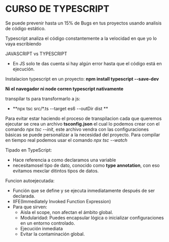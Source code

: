 # CURSO DE TYPESCRIPT

Se puede prevenir hasta un 15% de Bugs en tus proyectos usando analisis de código estático.

Typescript analiza el código constantemente a la velocidad en que yo lo vaya escribiendo


JAVASCRIPT vs TYPESCRIPT
 - En JS solo te das cuenta si hay algún error hasta que el código está en ejecución.

Instalacion typescript en un proyecto:
 **npm install typescript --save-dev**


**Ni el navegador ni node corren typescript nativamente**

transpilar ts para transformarlo a js:
 - **npx tsc src/*.ts --target es6 --outDir dist **  

Para evitar estar haciendo el proceso de transpilacion cada que queremos ejecutar se crea un archivo **tsconfig.json** el cual lo podemos crear con el comando *npx tsc --init*, este archivo vendra con las configuraciones básicas se puede personalizar a la necesidad del proyecto.
Para compilar en tiempo real podemos usar el comando  *npx tsc --watch*


Tipado en TypeScript:
 - Hace referencia a como declaramos una variable
 - necesitamosel tipo de dato, conocido como **type annotation**, con eso evitamos mexclar ditintos tipos de datos.


Funcion autoejecutada:
 - Función que se define y se ejecuta inmediatamente después de ser declarada.
 - IIFE(Immediately Invoked Function Expression)
 - Para que sirven:
   - Aisla el scope, non afectan el ámbito global.
   - Modularidad: Puedes encapsular lógica o inicializar configuraciones en un entorno controlado.
   - Ejecución inmediata
   - Evitar la contaminación global.


